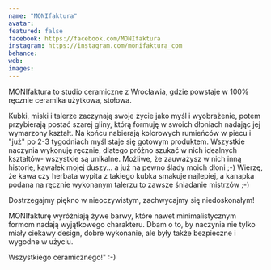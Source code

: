```yaml
---
name: "MONIfaktura"
avatar: 
featured: false
facebook: https://facebook.com/MONIfaktura
instagram: https://instagram.com/monifaktura_com
behance: 
web:
images:
---
```

MONIfaktura to studio ceramiczne z Wrocławia, gdzie powstaje w 100% ręcznie ceramika użytkowa, stołowa. 

Kubki, miski i talerze zaczynają swoje życie jako myśl i wyobrażenie, potem przybierają postać szarej gliny, którą formuję w swoich dłoniach nadając jej wymarzony kształt. Na końcu nabierają kolorowych rumieńców w piecu i "już" po 2-3 tygodniach myśl staje się gotowym produktem. Wszystkie naczynia wykonuję ręcznie, dlatego próżno szukać w nich idealnych kształtów- wszystkie są unikalne. Możliwe, że zauważysz w nich inną historię, kawałek mojej duszy... a już na pewno ślady moich dłoni ;-) Wierzę, że kawa czy herbata wypita z takiego kubka smakuje najlepiej, a kanapka podana na ręcznie wykonanym talerzu to zawsze śniadanie mistrzów ;-)

Dostrzegajmy piękno w nieoczywistym, zachwycajmy się niedoskonałym! 

MONIfakturę wyróżniają żywe barwy, które nawet minimalistycznym formom nadają wyjątkowego charakteru. Dbam o to, by naczynia nie tylko miały ciekawy design, dobre wykonanie, ale były także bezpieczne i wygodne w użyciu. 

Wszystkiego ceramicznego!" :-)
